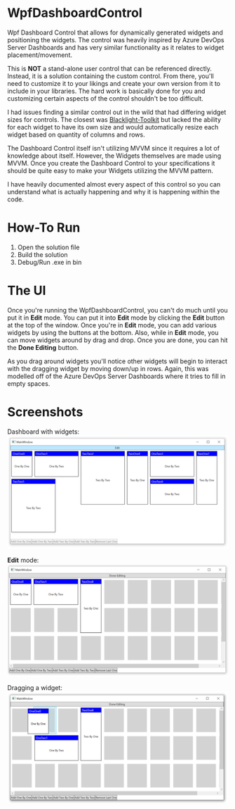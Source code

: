 # WpfDashboardControl

Wpf Dashboard Control that allows for dynamically generated widgets and positioning the widgets. The control was heavily inspired by Azure DevOps Server Dashboards and has very similar functionality as it relates to widget placement/movement.

This is **NOT** a stand-alone user control that can be referenced directly. Instead, it is a solution containing the custom control. From there, you'll need to customize it to your likings and create your own version from it to include in your libraries. The hard work is basically done for you and customizing certain aspects of the control shouldn't be too difficult.

I had issues finding a similar control out in the wild that had differing widget sizes for controls. The closest was [Blacklight-Toolkit](https://github.com/jogibear9988/Blacklight-Toolkit/tree/master/Blacklight.Controls.Wpf) but lacked the ability for each widget to have its own size and would automatically resize each widget based on quantity of columns and rows.

The Dashboard Control itself isn't utilizing MVVM since it requires a lot of knowledge about itself. However, the Widgets themselves are made using MVVM. Once you create the Dashboard Control to your specifications it should be quite easy to make your Widgets utilizing the MVVM pattern.

I have heavily documented almost every aspect of this control so you can understand what is actually happening and why it is happening within the code. 

# How-To Run

1. Open the solution file
2. Build the solution
3. Debug/Run .exe in bin

# The UI

Once you're running the WpfDashboardControl, you can't do much until you put it in **Edit** mode. You can put it into **Edit** mode by clicking the **Edit** button at the top of the window. Once you're in **Edit** mode, you can add various widgets by using the buttons at the bottom. Also, while in **Edit** mode, you can move widgets around by drag and drop. Once you are done, you can hit the **Done Editing** button.

As you drag around widgets you'll notice other widgets will begin to interact with the dragging widget by moving down/up in rows. Again, this was modelled off of the Azure DevOps Server Dashboards where it tries to fill in empty spaces.

# Screenshots

Dashboard with widgets:
![](Screenshots/DashboardWidgetsLoaded.PNG)

**Edit** mode:
![](Screenshots/DashboardWidgetsEditing.PNG)

Dragging a widget:
![](Screenshots/DashboardWidgetsDraggingWidget.PNG)
